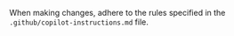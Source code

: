 <!-- START doctoc generated TOC please keep comment here to allow auto update -->
<!-- DON'T EDIT THIS SECTION, INSTEAD RE-RUN doctoc TO UPDATE -->



<!-- END doctoc generated TOC please keep comment here to allow auto update -->

When making changes, adhere to the rules specified in the `.github/copilot-instructions.md` file.
